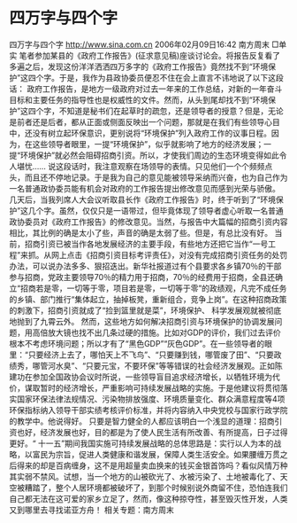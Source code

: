 # 四万字与四个字

四万字与四个字
http://www.sina.com.cn 2006年02月09日16:42 南方周末
□单实
笔者参加某县的《政府工作报告》(征求意见稿)座谈讨论会。将报告反复看了多遍之后，发现这份洋洋洒洒四万多字的《政府工作报告》竟然找不到“环境保护”这四个字。于是，我作为县政协委员便忍不住在会上直言不讳地说了以下这段话：
政府工作报告，是地方一级政府对过去一年来的工作总结，对新的一年奋斗目标和主要任务的指导性也是权威性的文件。然而，从头到尾却找不到“环境保护”这四个字，不知道是秘书们在起草时的疏忽，还是领导者的授意？但是，无论是前者还是后者，都从正面或侧面反映出一个问题，那就是在我们有些领导心目中，还没有树立起环保意识，更别说将“环境保护”列入政府工作的议事日程。因为，在这些领导者眼里，一提“环境保护”，似乎就影响了地方的经济发展；一提“环境保护”就必然会阻碍招商引资。所以，才使我们周边的生态环境变得如此令人堪忧……
说这段话时，我注意观察在场领导的表情。只见他们一个个频频点头，而且还不停地记录。于是我为自己的意见能被领导采纳而兴奋，也为自己作为一名普通政协委员能有机会对政府的工作报告提出修改意见而感到光荣与骄傲。
几天后，当我列席人大会议听取县长作《政府工作报告》时，终于听到了“环境保护”这几个字。虽然，仅仅只是一语带过，但毕竟体现了领导者虚心听取一名普通政协委员对《政府工作报告》的修改意见。当然，与报告中大篇幅的招商引资内容相比，其比例的确是太小了些，声音的确是太弱了些。但是，有总比没有好。
当前，招商引资已被当作各地发展经济的主要手段，有些地方还把它当作“一号工程”来抓。从网上点击《招商引资目标考评责任》，对没有完成招商引资任务的处罚办法，可以说办法多多、狠招迭出。新华社报道过有个县要求各乡镇70％的干部参与招商，党政主要领导70％的精力用于招商，70％的经费用于招商，全县还确立“招商若是零，一切等于零，项目若是零，一切等于零”的政绩观，凡完不成任务的乡镇、部门推行“集体起立，抽掉板凳，重新组合，竞争上岗”。在这种招商政策的刺激下，招商引资就成了“捡到篮里就是菜”，环境保护、
科学发展观就被彻底地抛到了九霄云外。
然而，这些地方如何解决招商引资与环境保护的协调发展问题，用高倍放大镜也找不出几条过硬的措施。比如对GDP的评价，我们过去评价根本不考虑环境问题；所以才有了“黑色GDP”“灰色GDP”。在一些领导者的眼里：“只要经济上去了，哪怕天上不飞鸟”、“只要赚到钱，哪管废了田”、“只要政绩秀，哪管河水臭”、“只要元宝，不要环保”等等错误的社会经济发展观。正如陈建功在参加全国政协会议时所说，一些领导盲目追求经济增长，以牺牲环境为代价，谋取暂时的经济增长，严重影响可持续发展战略的实施。于是他建议将贯彻落实国家环保法律法规情况、污染物排放强度、环境质量变化、群众满意程度等4项环保指标纳入领导干部实绩考核评价标准，并将内容纳入中央党校与国家行政学院的教学中。他说得好。
只要是智力健全的人都应该明白一个浅显的道理：招商引资也好，经济发展也好，目的都是为了使人民生活有所改善、有所提高，日子过得更好。“
十一五”期间我国实施可持续发展战略的总体思路是：实行以人为本的战略，以富民为宗旨，促进人类健康和谐发展，保障人类生活安全。如果腰缠万贯之后得来的却是百病缠身，这不是用超量卖血换来的钱买金银首饰吗？看似风情万种其实弱不禁风。试想，当一个地方的山被砍光了、水被污染了、土地被毒化了、天空被糟踏了，整个人居环境都被破坏了，到那个时候别说外商留不住，恐怕连我们自己都无法在这可爱的家乡立足了，然而，像这种掠夺性，甚至毁灭性开发，人类又到哪里去寻找诺亚方舟！
相关专题：南方周末 

